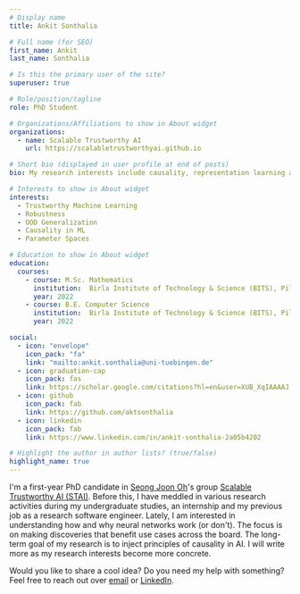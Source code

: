 ```yaml
---
# Display name
title: Ankit Sonthalia

# Full name (for SEO)
first_name: Ankit
last_name: Sonthalia

# Is this the primary user of the site?
superuser: true

# Role/position/tagline
role: PhD Student

# Organizations/Affiliations to show in About widget
organizations:
  - name: Scalable Trustworthy AI
    url: https://scalabletrustworthyai.github.io

# Short bio (displayed in user profile at end of posts)
bio: My research interests include causality, representation learning and OOD generalization.

# Interests to show in About widget
interests:
  - Trustworthy Machine Learning
  - Robustness
  - OOD Generalization 
  - Causality in ML
  - Parameter Spaces

# Education to show in About widget
education:
  courses:
    - course: M.Sc. Mathematics
      institution:  Birla Institute of Technology & Science (BITS), Pilani
      year: 2022
    - course: B.E. Computer Science
      institution:  Birla Institute of Technology & Science (BITS), Pilani
      year: 2022

social:
  - icon: "envelope"
    icon_pack: "fa"
    link: "mailto:ankit.sonthalia@uni-tuebingen.de"
  - icon: graduation-cap 
    icon_pack: fas
    link: https://scholar.google.com/citations?hl=en&user=XUB_XqIAAAAJ
  - icon: github
    icon_pack: fab
    link: https://github.com/aktsonthalia
  - icon: linkedin
    icon_pack: fab
    link: https://www.linkedin.com/in/ankit-sonthalia-2a05b4202

# Highlight the author in author lists? (true/false)
highlight_name: true
---
```


I'm a first-year PhD candidate in [Seong Joon Oh](https://coallaoh.github.io)'s group [Scalable Trustworthy AI (STAI)](https://scalabletrustworthyai.github.io). Before this, I have meddled in various research activities during my undergraduate studies, an internship and my previous job as a research software engineer. Lately, I am interested in understanding how and why neural networks work (or don't). The focus is on making discoveries that benefit use cases across the board. The long-term goal of my research is to inject principles of causality in AI. I will write more as my research interests become more concrete. 

Would you like to share a cool idea? Do you need my help with something? Feel free to reach out over [email](ankit.sonthalia@uni-tuebingen.de) or [LinkedIn](https://www.linkedin.com/in/ankit-sonthalia-2a05b4202).







